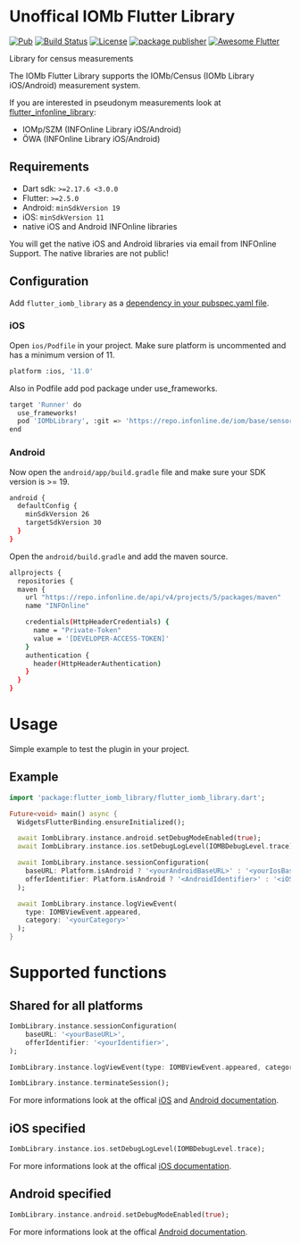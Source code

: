 # Unoffical IOMb Flutter Library

[![Pub](https://img.shields.io/pub/v/flutter_iomb_library.svg)](https://pub.dartlang.org/packages/flutter_iomb_library)
[![Build Status](https://github.com/codeforce-dev/flutter_iomb_library/workflows/Dart/badge.svg)](https://github.com/codeforce-dev/flutter_iomb_library/actions)
[![License](https://img.shields.io/badge/License-MIT-green.svg)](https://github.com/codeforce-dev/flutter_infonline_library/blob/main/LICENSE)
[![package publisher](https://img.shields.io/pub/publisher/path.svg)](https://pub.dev/publishers/codeforce.dev/packages)
[![Awesome Flutter](https://img.shields.io/badge/Awesome-Flutter-blue.svg?longCache=true)]()

Library for census measurements

The IOMb Flutter Library supports the IOMb/Census (IOMb Library iOS/Android) measurement system.

If you are interested in pseudonym measurements look at [flutter\_infonline_library](https://github.com/codeforce-dev/flutter_infonline_library):

* IOMp/SZM (INFOnline Library iOS/Android)
* ÖWA (INFOnline Library iOS/Android)

## Requirements
- Dart sdk: `>=2.17.6 <3.0.0`
- Flutter: `>=2.5.0`
- Android: `minSdkVersion 19`
- iOS: `minSdkVersion 11`
- native iOS and Android INFOnline libraries 

You will get the native iOS and Android libraries via email from INFOnline Support. The native libraries are not public!

## Configuration

Add `flutter_iomb_library` as a [dependency in your pubspec.yaml file](https://flutter.io/using-packages/).

### iOS
Open ``ios/Podfile`` in your project. Make sure platform is uncommented and has a minimum version of 11.

```bash
platform :ios, '11.0'
```

Also in Podfile add pod package under use_frameworks.

```bash
target 'Runner' do
  use_frameworks!
  pod 'IOMbLibrary', :git => 'https://repo.infonline.de/iom/base/sensors/app/ios.git'
end
```

### Android 
Now open the ``android/app/build.gradle`` file and make sure your SDK version is >= 19.

```bash
android {
  defaultConfig {
    minSdkVersion 26
    targetSdkVersion 30
  }
}
``` 

Open the ``android/build.gradle`` and add the maven source.
```bash
allprojects {
  repositories {
  maven {
    url "https://repo.infonline.de/api/v4/projects/5/packages/maven"
    name "INFOnline"

    credentials(HttpHeaderCredentials) {
      name = "Private-Token"
      value = '[DEVELOPER-ACCESS-TOKEN]'
    }
    authentication {
      header(HttpHeaderAuthentication)
    }
  }
}
```

# Usage
Simple example to test the plugin in your project.
## Example

```dart
import 'package:flutter_iomb_library/flutter_iomb_library.dart';

Future<void> main() async {
  WidgetsFlutterBinding.ensureInitialized();

  await IombLibrary.instance.android.setDebugModeEnabled(true);
  await IombLibrary.instance.ios.setDebugLogLevel(IOMBDebugLevel.trace);

  await IombLibrary.instance.sessionConfiguration(
    baseURL: Platform.isAndroid ? '<yourAndroidBaseURL>' : '<yourIosBaseURL>', 
    offerIdentifier: Platform.isAndroid ? '<AndroidIdentifier>' : '<iOSIdentifier>',
  );

  await IombLibrary.instance.logViewEvent(
    type: IOMBViewEvent.appeared, 
    category: '<yourCategory>'
  );
}
```

# Supported functions

## Shared for all platforms
```dart
IombLibrary.instance.sessionConfiguration(
	baseURL: '<yourBaseURL>', 
	offerIdentifier: '<yourIdentifier>',
);

IombLibrary.instance.logViewEvent(type: IOMBViewEvent.appeared, category: '<category>');

IombLibrary.instance.terminateSession();
```
For more informations look at the offical [iOS](https://docs.infonline.de/infonline-measurement/en/integration/lib/iOS/IOMbLib_iOS_Interface_API/) and [Android documentation](https://docs.infonline.de/infonline-measurement/integration/lib/android/IOMbLib_Android_Interface_API/). 

## iOS specified
```dart
IombLibrary.instance.ios.setDebugLogLevel(IOMBDebugLevel.trace);
```
For more informations look at the offical [iOS documentation](https://docs.infonline.de/infonline-measurement/en/integration/lib/iOS/IOMbLib_iOS_Interface_API/). 

## Android specified
```dart
IombLibrary.instance.android.setDebugModeEnabled(true);
```
For more informations look at the offical [Android documentation](https://docs.infonline.de/infonline-measurement/integration/lib/android/IOMbLib_Android_Interface_API/). 
